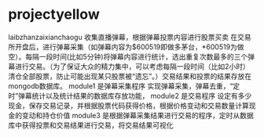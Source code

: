 # projectyellow
laibzhanzaixianchaogu
收集直播弹幕，根据弹幕投票内容进行股票买卖
在交易所开盘后，进行弹幕采集（如弹幕内容为$600519即做多茅台，*600519为做空）。每隔一段时间(比如5分钟)将弹幕内容进行统计，选出重复次数最多的三个弹幕进行交易。（为了保证大众的精力集中，可以考虑每隔一段时间（比如2小时）清仓全部股票，防止可能出现某只股票被“遗忘”。）交易结果和投票的结果存放在mongodb数据库。
module1 是弹幕采集程序 实现弹幕采集，弹幕去重，“定时”弹幕统计以及统计结果的数据库存放功能，
module2 是交易程序 设定有多少现金，保存交易记录，并根据股票代码获得价格，根据价格变动和交易数量计算现金的变动和持仓价值
module3 是根据弹幕采集结果进行交易的程序，定时从数据库中获得投票和交易结果进行交易，将交易结果可视化
